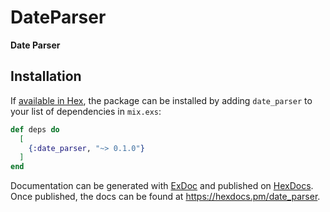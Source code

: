 # DateParser

**Date Parser**

## Installation

If [available in Hex](https://hex.pm/docs/publish), the package can be installed
by adding `date_parser` to your list of dependencies in `mix.exs`:

```elixir
def deps do
  [
    {:date_parser, "~> 0.1.0"}
  ]
end
```

Documentation can be generated with [ExDoc](https://github.com/elixir-lang/ex_doc)
and published on [HexDocs](https://hexdocs.pm). Once published, the docs can
be found at <https://hexdocs.pm/date_parser>.

